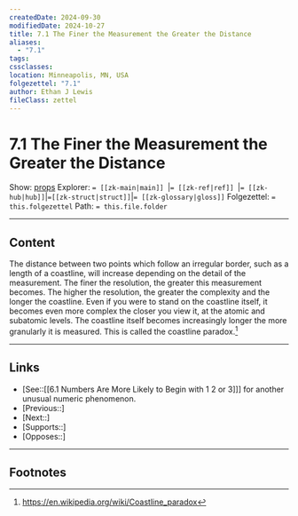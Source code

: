 ```yaml
---
createdDate: 2024-09-30
modifiedDate: 2024-10-27
title: 7.1 The Finer the Measurement the Greater the Distance
aliases:
  - "7.1"
tags: 
cssclasses: 
location: Minneapolis, MN, USA
folgezettel: "7.1"
author: Ethan J Lewis
fileClass: zettel
---
```


# 7.1 The Finer the Measurement the Greater the Distance

Show: [props](obsidian://adv-uri?vault=ejl-zk&commandid=properties%3Aopen-local)
Explorer: `= [[zk-main|main]] `|`= [[zk-ref|ref]] `|`= [[zk-hub|hub]]`|`=[[zk-struct|struct]]`|`= [[zk-glossary|gloss]]`
Folgezettel: `= this.folgezettel` 
Path: `= this.file.folder`
- - -

## Content

The distance between two points which follow an irregular border, such as a length of a coastline, will increase depending on the detail of the measurement. The finer the resolution, the greater this measurement becomes. The higher the resolution, the greater the complexity and the longer the coastline. Even if you were to stand on the coastline itself, it becomes even more complex the closer you view it, at the atomic and subatomic levels. The coastline itself becomes increasingly longer the more granularly it is measured. This is called the coastline paradox.[^1]

- - -

## Links

- [See::[[6.1 Numbers Are More Likely to Begin with 1 2 or 3]]] for another unusual numeric phenomenon.
- [Previous::]
- [Next::]
- [Supports::]
- [Opposes::]
- - -

## Footnotes

[^1]: https://en.wikipedia.org/wiki/Coastline_paradox